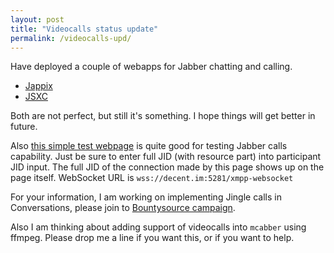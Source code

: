 ```yaml
---
layout: post
title: "Videocalls status update"
permalink: /videocalls-upd/
---
```


Have deployed a couple of webapps for Jabber chatting and calling.

* [Jappix](https://decent.im/jappix)
* [JSXC](https://decent.im/jsxc/example)

Both are not perfect, but still it's something. I hope things will get better in future.

Also [this simple test webpage](https://legastero.github.io/jingle-interop-demos/stanzaio/) is quite good for testing Jabber calls capability. Just be sure to enter full JID (with resource part) into participant JID input. The full JID of the connection made by this page shows up on the page itself. WebSocket URL is `wss://decent.im:5281/xmpp-websocket`

For your information, I am working on implementing Jingle calls in Conversations, please join to [Bountysource campaign](https://www.bountysource.com/issues/18153806-support-audio-video-calls-encryption/backers).

Also I am thinking about adding support of videocalls into `mcabber` using ffmpeg. Please drop me a line if you want this, or if you want to help.
